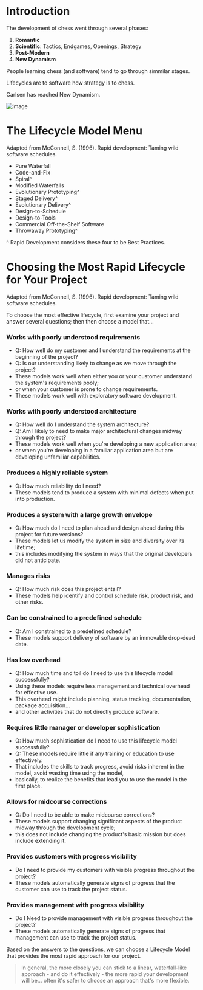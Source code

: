 # Introduction

The development of chess went through several phases: 

1. **Romantic**
2. **Scientific**: Tactics, Endgames, Openings, Strategy
3. **Post-Modern**
4. **New Dynamism**

People learning chess (and software) tend to go through simmilar stages.

Lifecycles are to software how strategy is to chess.

Carlsen has reached New Dynamism.

![image](https://user-images.githubusercontent.com/2066637/189397773-305e104c-b450-4a9e-9ea4-1aa288bd1b12.png)

# The Lifecycle Model Menu

Adapted from McConnell, S. (1996). Rapid development: Taming wild software schedules.

* Pure Waterfall
* Code-and-Fix
* Spiral^
* Modified Waterfalls
* Evolutionary Prototyping^
* Staged Delivery^
* Evolutionary Delivery^
* Design-to-Schedule
* Design-to-Tools
* Commercial Off-the-Shelf Software
* Throwaway Prototyping^

^ Rapid Development considers these four to be Best Practices.

# Choosing the Most Rapid Lifecycle for Your Project

Adapted from McConnell, S. (1996). Rapid development: Taming wild software schedules.

To choose the most effective lifecycle, first examine your project and answer several questions; then then choose a model that...

### Works with poorly understood requirements

- Q: How well do my customer and I understand the requirements at the beginning of the project? 
- Q: Is our understanding likely to change as we move through the project?
- These models work well when either you or your customer understand the system's requirements pooly;
- or when your customer is prone to change requirements. 
- These models work well with exploratory software development.

### Works with poorly understood architecture

- Q: How well do I understand the system architecture? 
- Q: Am I likely to need to make major architectural changes midway through the project?
- These models work well when you're developing a new application area;
- or when you're developing in a familiar application area but are developing unfamiliar capabilities.

### Produces a highly reliable system

- Q: How much reliability do I need?
- These models tend to produce a system with minimal defects when put into production.

### Produces a system with a large growth envelope

- Q: How much do I need to plan ahead and design ahead during this project for future versions?
- These models let us modify the system in size and diversity over its lifetime; 
- this includes modifying the system in ways that the original developers did not anticipate.

### Manages risks

- Q: How much risk does this project entail? 
- These models help identify and control schedule risk, product risk, and other risks.

### Can be constrained to a predefined schedule

- Q: Am I constrained to a predefined schedule? 
- These models support delivery of software by an immovable drop-dead date.

### Has low overhead

- Q: How much time and toil do I need to use this lifecycle model successfully? 
- Using these models require less management and technical overhead for effective use. 
- This overhead might include planning, status tracking, documentation, package acquisition...
- and other activities that do not directly produce software.

### Requires little manager or developer sophistication

- Q: How much sophistication do I need to use this lifecycle model successfully? 
- Q: These models require little if any training or education to use effectively. 
- That includes the skills to track progress, avoid risks inherent in the model, avoid wasting time using the model,
- basically, to realize the benefits that lead you to use the model in the first place.

### Allows for midcourse corrections

- Q: Do I need to be able to make midcourse corrections? 
- These models support changing significant aspects of the product midway through the development cycle; 
- this does not include changing the product's basic mission but does include extending it.

### Provides customers with progress visibility

- Do I need to provide my customers with visible progress throughout the project? 
- These models automatically generate signs of progress that the customer can use to track the project status.

### Provides management with progress visibility

- Do I Need to provide management with visible progress throughout the project?  
- These models automatically generate signs of progress that management can use to track the project status.

Based on the answers to the questions, we can choose a Lifecycle Model that provides the most rapid approach for our project.

> In general, the more closely you can stick to a linear, waterfall-like approach - and do it effectively - the more rapid your development will be... often it's safer to choose an approach that's more flexible.
